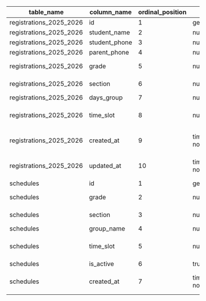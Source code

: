 | table_name              | column_name   | ordinal_position | column_default               | is_nullable | data_type                | character_maximum_length | numeric_precision | numeric_scale | udt_name     | default_type |
| ----------------------- | ------------- | ---------------- | ---------------------------- | ----------- | ------------------------ | ------------------------ | ----------------- | ------------- | ------------ | ------------ |
| registrations_2025_2026 | id            | 1                | gen_random_uuid()            | NO          | uuid                     | null                     | null              | null          | uuid         | HAS_DEFAULT  |
| registrations_2025_2026 | student_name  | 2                | null                         | NO          | text                     | null                     | null              | null          | text         | NO_DEFAULT   |
| registrations_2025_2026 | student_phone | 3                | null                         | NO          | text                     | null                     | null              | null          | text         | NO_DEFAULT   |
| registrations_2025_2026 | parent_phone  | 4                | null                         | NO          | text                     | null                     | null              | null          | text         | NO_DEFAULT   |
| registrations_2025_2026 | grade         | 5                | null                         | NO          | USER-DEFINED             | null                     | null              | null          | grade_level  | NO_DEFAULT   |
| registrations_2025_2026 | section       | 6                | null                         | YES         | USER-DEFINED             | null                     | null              | null          | section_type | NO_DEFAULT   |
| registrations_2025_2026 | days_group    | 7                | null                         | NO          | text                     | null                     | null              | null          | text         | NO_DEFAULT   |
| registrations_2025_2026 | time_slot     | 8                | null                         | NO          | time without time zone   | null                     | null              | null          | time         | NO_DEFAULT   |
| registrations_2025_2026 | created_at    | 9                | timezone('UTC'::text, now()) | NO          | timestamp with time zone | null                     | null              | null          | timestamptz  | HAS_DEFAULT  |
| registrations_2025_2026 | updated_at    | 10               | timezone('UTC'::text, now()) | NO          | timestamp with time zone | null                     | null              | null          | timestamptz  | HAS_DEFAULT  |
| schedules               | id            | 1                | gen_random_uuid()            | NO          | uuid                     | null                     | null              | null          | uuid         | HAS_DEFAULT  |
| schedules               | grade         | 2                | null                         | NO          | USER-DEFINED             | null                     | null              | null          | grade_level  | NO_DEFAULT   |
| schedules               | section       | 3                | null                         | YES         | USER-DEFINED             | null                     | null              | null          | section_type | NO_DEFAULT   |
| schedules               | group_name    | 4                | null                         | NO          | text                     | null                     | null              | null          | text         | NO_DEFAULT   |
| schedules               | time_slot     | 5                | null                         | NO          | time without time zone   | null                     | null              | null          | time         | NO_DEFAULT   |
| schedules               | is_active     | 6                | true                         | NO          | boolean                  | null                     | null              | null          | bool         | HAS_DEFAULT  |
| schedules               | created_at    | 7                | timezone('utc'::text, now()) | NO          | timestamp with time zone | null                     | null              | null          | timestamptz  | HAS_DEFAULT  |